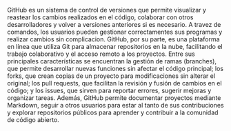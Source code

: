 GitHub es un sistema de control de versiones que permite visualizar y reastear los cambios realizados en el código, 
colaborar con otros desarrolladores y volver a versiones anteriores si es necesario. A travez de comandos, los usuarios
pueden gestionar correctamentes sus programas y realizar cambios sin complicacion.  GitHub, por su parte, es una plataforma
en línea que utiliza Git para almacenar repositorios en la nube, facilitando el trabajo colaborativo y el acceso remoto a los 
proyectos. Entre sus principales características se encuentran la gestión de ramas (branches), que permite desarrollar nuevas
funciones sin afectar el código principal; los forks, que crean copias de un proyecto para modificaciones sin alterar el original;
los pull requests, que facilitan la revisión y fusión de cambios en el código; y los issues, que sirven para reportar errores,
sugerir mejoras y organizar tareas. Además, GitHub permite documentar proyectos mediante Markdown, seguir a otros usuarios para 
estar al tanto de sus contribuciones y explorar repositorios públicos para aprender y contribuir a la comunidad de código abierto.
